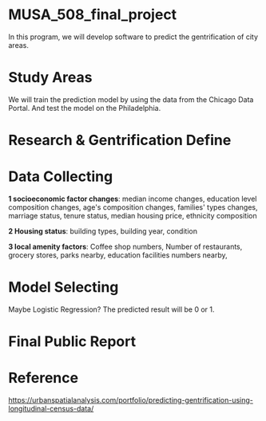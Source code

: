# MUSA_508_final_project
In this program, we will develop software to predict the gentrification of city areas.

# Study Areas
We will train the prediction model by using the data from the Chicago Data Portal.
And test the model on the Philadelphia.

# Research & Gentrification Define


# Data Collecting 
**1 socioeconomic factor changes**:
median income changes,
education level composition changes,
age's composition changes,
families' types changes,
marriage status,
tenure status,
median housing price,
ethnicity composition

**2 Housing status**:
building types,
building year,
condition

**3 local amenity factors**:
Coffee shop numbers,
Number of restaurants, grocery stores, parks nearby,
education facilities numbers nearby,

# Model Selecting
Maybe Logistic Regression? The predicted result will be 0 or 1.

# Final Public Report

# Reference
https://urbanspatialanalysis.com/portfolio/predicting-gentrification-using-longitudinal-census-data/
